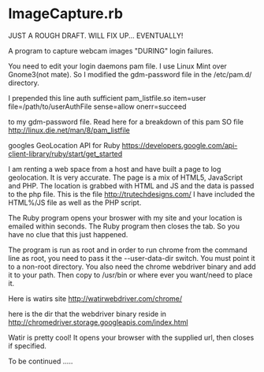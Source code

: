 ImageCapture.rb
===============

JUST A ROUGH DRAFT. WILL FIX UP... EVENTUALLY!

A program to capture webcam images "DURING" login failures.

You need to edit your login daemons pam file. I use Linux Mint over Gnome3(not mate). So I modified the gdm-password file in the /etc/pam.d/ directory.

I prepended this line 
auth sufficient pam_listfile.so item=user file=/path/to/userAuthFile sense=allow onerr=succeed

to my gdm-password file. Read here for a breakdown of this pam SO file http://linux.die.net/man/8/pam_listfile

googles GeoLocation API for Ruby https://developers.google.com/api-client-library/ruby/start/get_started

I am renting a web space from a host and have built a page to log geolocation. It is very accurate. The page is a mix of HTML5, JavaScript and PHP. The location is grabbed with HTML and JS and the data is passed to the php file. This is the file http://trutechdesigns.com/ I have included the HTML%/JS file as well as the PHP script. 

The Ruby program opens your broswer with my site and your location is emailed within seconds. The Ruby program then closes the tab. So you have no clue that this just happened.

The program is run as root and in order to run chrome from the command line as root, you need to pass it the --user-data-dir switch. You must point it to a non-root directory. You also need the chrome webdriver binary and add it to your path. Then copy to /usr/bin or where ever you want/need to place it. 

Here is watirs site http://watirwebdriver.com/chrome/

here is the dir that the webdriver binary reside in http://chromedriver.storage.googleapis.com/index.html

Watir is pretty cool! It opens your browser with the supplied url, then closes if specified.

To be continued .....
